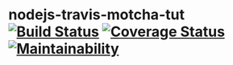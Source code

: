 # nodejs-travis-motcha-tut [![Build Status](https://travis-ci.org/chege-kimaru/nodejs-travis-motcha-tut.svg?branch=master)](https://travis-ci.org/chege-kimaru/nodejs-travis-motcha-tut) [![Coverage Status](https://coveralls.io/repos/github/chege-kimaru/nodejs-travis-motcha-tut/badge.svg?branch=master)](https://coveralls.io/github/chege-kimaru/nodejs-travis-motcha-tut?branch=master) [![Maintainability](https://api.codeclimate.com/v1/badges/69ed63b24420152f7240/maintainability)](https://codeclimate.com/github/chege-kimaru/nodejs-travis-motcha-tut/maintainability)
